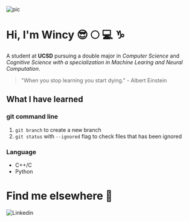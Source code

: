 ![pic](https://i.chzbgr.com/full/9039066880/hD1BC7C82/funny-cat-meme-of-a-nosy-cat-asking-watchu-doin-as-he-butts-his-face-right-into-your-business)
# Hi, I'm Wincy :sunglasses: :full_moon: :computer: :capricorn:
A student at **UCSD** pursuing a double major in *Computer Science* and *Cognitive Science with a specialization in Machine Learing and Neural Computation*.

> "When you stop learning you start dying." - Albert Einstein
## What I have learned
### git command line
   1. `git branch` to create a new branch
   2. `git status` with `--ignored` flag to check files that has been ignored
### Language
  - C++/C
  - Python
# Find me elsewhere :round_pushpin:
![Linkedin](https://img.shields.io/badge/-LinkedIn-blue?style=flat-square&logoColor=white&link=https://www.linkedin.com/in/wincy-liang-31a983241/)



